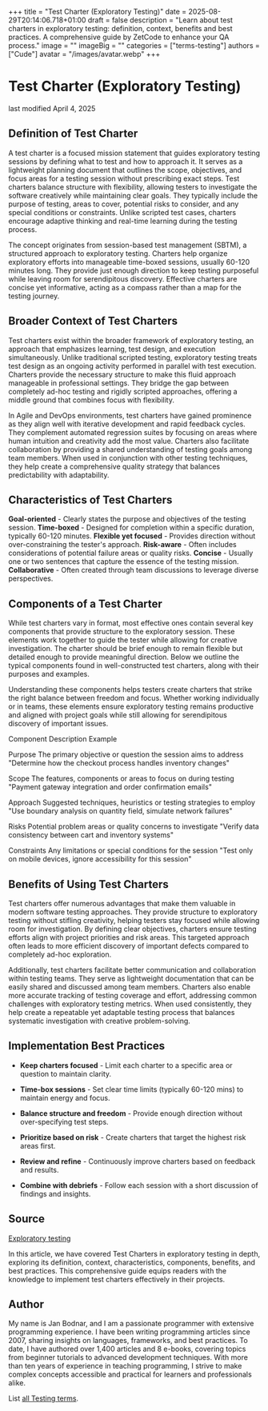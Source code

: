 +++
title = "Test Charter (Exploratory Testing)"
date = 2025-08-29T20:14:06.718+01:00
draft = false
description = "Learn about test charters in exploratory testing: definition, context, benefits and best practices. A comprehensive guide by ZetCode to enhance your QA process."
image = ""
imageBig = ""
categories = ["terms-testing"]
authors = ["Cude"]
avatar = "/images/avatar.webp"
+++

# Test Charter (Exploratory Testing)

last modified April 4, 2025

## Definition of Test Charter

A test charter is a focused mission statement that guides exploratory testing
sessions by defining what to test and how to approach it. It serves as a
lightweight planning document that outlines the scope, objectives, and focus
areas for a testing session without prescribing exact steps. Test charters
balance structure with flexibility, allowing testers to investigate the software
creatively while maintaining clear goals. They typically include the purpose of
testing, areas to cover, potential risks to consider, and any special
conditions or constraints. Unlike scripted test cases, charters encourage
adaptive thinking and real-time learning during the testing process.

The concept originates from session-based test management (SBTM), a structured
approach to exploratory testing. Charters help organize exploratory efforts into
manageable time-boxed sessions, usually 60-120 minutes long. They provide just
enough direction to keep testing purposeful while leaving room for serendipitous
discovery. Effective charters are concise yet informative, acting as a compass
rather than a map for the testing journey.

## Broader Context of Test Charters

Test charters exist within the broader framework of exploratory testing, an
approach that emphasizes learning, test design, and execution simultaneously.
Unlike traditional scripted testing, exploratory testing treats test design as an
ongoing activity performed in parallel with test execution. Charters provide the
necessary structure to make this fluid approach manageable in professional
settings. They bridge the gap between completely ad-hoc testing and rigidly
scripted approaches, offering a middle ground that combines focus with
flexibility.

In Agile and DevOps environments, test charters have gained prominence as they
align well with iterative development and rapid feedback cycles. They complement
automated regression suites by focusing on areas where human intuition and
creativity add the most value. Charters also facilitate collaboration by
providing a shared understanding of testing goals among team members. When used
in conjunction with other testing techniques, they help create a comprehensive
quality strategy that balances predictability with adaptability.

## Characteristics of Test Charters

**Goal-oriented** - Clearly states the purpose and objectives of
the testing session.
**Time-boxed** - Designed for completion within a specific
duration, typically 60-120 minutes.
**Flexible yet focused** - Provides direction without
over-constraining the tester's approach.
**Risk-aware** - Often includes considerations of potential
failure areas or quality risks.
**Concise** - Usually one or two sentences that capture the
essence of the testing mission.
**Collaborative** - Often created through team discussions to
leverage diverse perspectives.

## Components of a Test Charter

While test charters vary in format, most effective ones contain several key
components that provide structure to the exploratory session. These elements
work together to guide the tester while allowing for creative investigation. The
charter should be brief enough to remain flexible but detailed enough to provide
meaningful direction. Below we outline the typical components found in
well-constructed test charters, along with their purposes and examples.

Understanding these components helps testers create charters that strike the
right balance between freedom and focus. Whether working individually or in
teams, these elements ensure exploratory testing remains productive and aligned
with project goals while still allowing for serendipitous discovery of important
issues.

Component
Description
Example

Purpose
The primary objective or question the session aims to address
"Determine how the checkout process handles inventory changes"

Scope
The features, components or areas to focus on during testing
"Payment gateway integration and order confirmation emails"

Approach
Suggested techniques, heuristics or testing strategies to employ
"Use boundary analysis on quantity field, simulate network failures"

Risks
Potential problem areas or quality concerns to investigate
"Verify data consistency between cart and inventory systems"

Constraints
Any limitations or special conditions for the session
"Test only on mobile devices, ignore accessibility for this session"

## Benefits of Using Test Charters

Test charters offer numerous advantages that make them valuable in modern
software testing approaches. They provide structure to exploratory testing
without stifling creativity, helping testers stay focused while allowing room
for investigation. By defining clear objectives, charters ensure testing efforts
align with project priorities and risk areas. This targeted approach often leads
to more efficient discovery of important defects compared to completely ad-hoc
exploration.

Additionally, test charters facilitate better communication and collaboration
within testing teams. They serve as lightweight documentation that can be easily
shared and discussed among team members. Charters also enable more accurate
tracking of testing coverage and effort, addressing common challenges with
exploratory testing metrics. When used consistently, they help create a
repeatable yet adaptable testing process that balances systematic investigation
with creative problem-solving.

## Implementation Best Practices

- **Keep charters focused** - Limit each charter to a specific area or question to maintain clarity.

- **Time-box sessions** - Set clear time limits (typically 60-120 mins) to maintain energy and focus.

- **Balance structure and freedom** - Provide enough direction without over-specifying test steps.

- **Prioritize based on risk** - Create charters that target the highest risk areas first.

- **Review and refine** - Continuously improve charters based on feedback and results.

- **Combine with debriefs** - Follow each session with a short discussion of findings and insights.

## Source

[Exploratory testing](https://en.wikipedia.org/wiki/Exploratory_testing)

In this article, we have covered Test Charters in exploratory testing in depth,
exploring its definition, context, characteristics, components, benefits, and
best practices. This comprehensive guide equips readers with the knowledge to
implement test charters effectively in their projects.

## Author

My name is Jan Bodnar, and I am a passionate programmer with extensive
programming experience. I have been writing programming articles since 2007,
sharing insights on languages, frameworks, and best practices. To date, I have
authored over 1,400 articles and 8 e-books, covering topics from beginner
tutorials to advanced development techniques. With more than ten years of
experience in teaching programming, I strive to make complex concepts accessible
and practical for learners and professionals alike.

List [all Testing terms](/all/#terms-test).